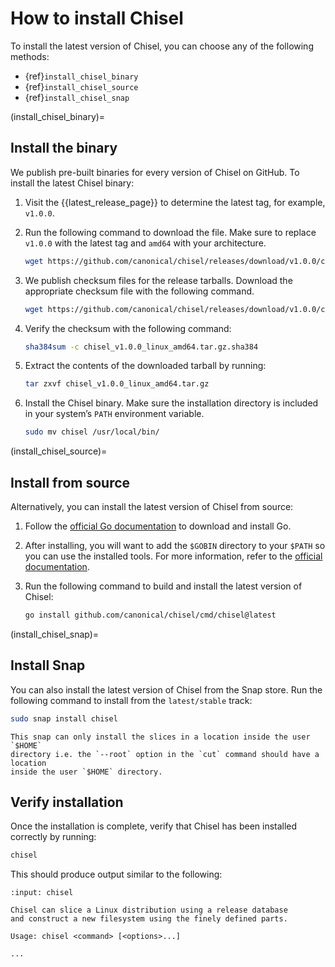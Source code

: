 # How to install Chisel

To install the latest version of Chisel, you can choose any of the following
methods:

- {ref}`install_chisel_binary`
- {ref}`install_chisel_source`
- {ref}`install_chisel_snap`


(install_chisel_binary)=
## Install the binary

We publish pre-built binaries for every version of Chisel on GitHub. To install
the latest Chisel binary:

<!-- Start: Install Chisel binary -->

1. Visit the {{latest_release_page}} to determine the latest tag, for example,
   `v1.0.0`.

2. Run the following command to download the file. Make sure to replace
   `v1.0.0` with the latest tag and `amd64` with your architecture.
   ```sh
   wget https://github.com/canonical/chisel/releases/download/v1.0.0/chisel_v1.0.0_linux_amd64.tar.gz
   ```

3. We publish checksum files for the release tarballs. Download the appropriate
   checksum file with the following command.
   ```sh
   wget https://github.com/canonical/chisel/releases/download/v1.0.0/chisel_v1.0.0_linux_amd64.tar.gz.sha384
   ```

4. Verify the checksum with the following command:
   ```sh
   sha384sum -c chisel_v1.0.0_linux_amd64.tar.gz.sha384
   ```

5. Extract the contents of the downloaded tarball by running:
   ```sh
   tar zxvf chisel_v1.0.0_linux_amd64.tar.gz
   ```

6. Install the Chisel binary. Make sure the installation directory is included
   in your system’s `PATH` environment variable.
   ```sh
   sudo mv chisel /usr/local/bin/
   ```
<!-- End: Install Chisel binary -->

(install_chisel_source)=
## Install from source

Alternatively, you can install the latest version of Chisel from source:

1. Follow the [official Go documentation](https://go.dev/doc/install) to
   download and install Go.

2. After installing, you will want to add the `$GOBIN` directory to your
   `$PATH` so you can use the installed tools. For more information, refer to
   the [official documentation](https://go.dev/doc/install/source#environment).

3. Run the following command to build and install the latest version of Chisel:
   ```sh
   go install github.com/canonical/chisel/cmd/chisel@latest
   ```


(install_chisel_snap)=
## Install Snap

You can also install the latest version of Chisel from the Snap store. Run the
following command to install from the `latest/stable` track:

```sh
sudo snap install chisel
```

```{note}
This snap can only install the slices in a location inside the user `$HOME`
directory i.e. the `--root` option in the `cut` command should have a location
inside the user `$HOME` directory.
```


## Verify installation

<!-- Start: Verify Chisel installation -->

Once the installation is complete, verify that Chisel has been installed
correctly by running:

```sh
chisel
```

This should produce output similar to the following:

```{terminal}
:input: chisel

Chisel can slice a Linux distribution using a release database
and construct a new filesystem using the finely defined parts.

Usage: chisel <command> [<options>...]

...
```

<!-- End: Verify Chisel installation -->
